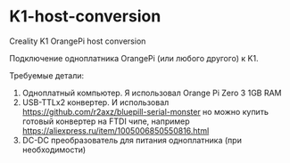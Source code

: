# K1-host-conversion
Creality K1 OrangePi host conversion

Подключение одноплатника OrangePi (или любого другого) к K1.

Требуемые детали:

1. Одноплатный компьютер. Я использовал Orange Pi Zero 3 1GB RAM
2. USB-TTLx2 конвертер. И использовал https://github.com/r2axz/bluepill-serial-monster но можно купить готовый конвертер на FTDI чипе, например https://aliexpress.ru/item/1005006850550816.html
3. DC-DC преобразователь для питания одноплатника (при необходимости) 

